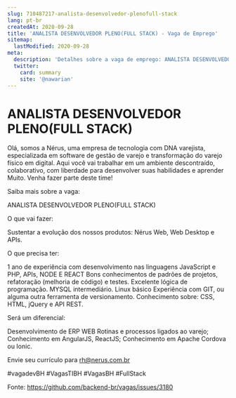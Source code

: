 ```yaml
---
slug: 710487217-analista-desenvolvedor-plenofull-stack
lang: pt-br
createdAt: 2020-09-28
title: 'ANALISTA DESENVOLVEDOR PLENO(FULL STACK) - Vaga de Emprego'
sitemap:
  lastModified: 2020-09-28
meta:
  description: 'Detalhes sobre a vaga de emprego: ANALISTA DESENVOLVEDOR PLENO(FULL STACK)'
  twitter:
    card: summary
    site: '@nawarian'
---
```


# ANALISTA DESENVOLVEDOR PLENO(FULL STACK)

Olá, somos a Nérus, uma empresa de tecnologia com DNA varejista, especializada em software de gestão de varejo e transformação do varejo físico em digital. Aqui você vai trabalhar em um ambiente descontraído, colaborativo, com liberdade para desenvolver suas habilidades e aprender Muito. Venha fazer parte deste time!

Saiba mais sobre a vaga:

ANALISTA DESENVOLVEDOR PLENO(FULL STACK)

O que vai fazer:

Sustentar a evolução dos nossos produtos:  Nérus Web, Web Desktop e APIs.

O que precisa ter:


1 ano de experiência com desenvolvimento nas linguagens JavaScript e PHP, APIs, NODE E REACT 
Bons conhecimentos de padrões de projetos, refatoração (melhoria de código) e testes.
Excelente lógica de programação.
MYSQL intermediário.
Linux básico
Experiência com GIT, ou alguma outra ferramenta de versionamento.
Conhecimento sobre: CSS, HTML, jQuery e API REST.


Será um diferencial:

Desenvolvimento de ERP WEB
Rotinas e processos ligados ao varejo;
Conhecimento em AngularJS, ReactJS;
Conhecimento em Apache Cordova ou Ionic.

Envie seu currículo para rh@nerus.com.br

#vagadevBH
#VagasTIBH
#VagasBH
#FullStack


Fonte: https://github.com/backend-br/vagas/issues/3180
